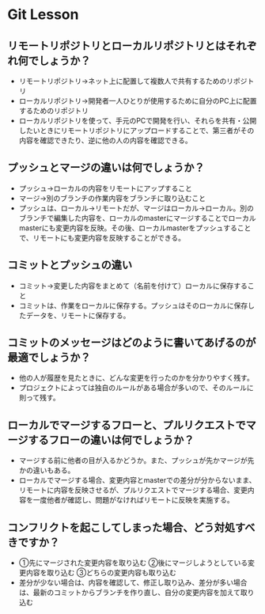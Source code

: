 # Git Lesson

## リモートリポジトリとローカルリポジトリとはそれぞれ何でしょうか？

- リモートリポジトリ→ネット上に配置して複数人で共有するためのリポジトリ
- ローカルリポジトリ→開発者一人ひとりが使用するために自分のPC上に配置するためのリポジトリ
- ローカルリポジトリを使って、手元のPCで開発を行い、それらを共有・公開したいときにリモートリポジトリにアップロードすることで、第三者がその内容を確認できたり、逆に他の人の内容を確認できる。

## プッシュとマージの違いは何でしょうか？

- プッシュ→ローカルの内容をリモートにアップすること
- マージ→別のブランチの作業内容をブランチに取り込むこと
- プッシュは、ローカル→リモートだが、マージはローカル→ローカル。別のブランチで編集した内容を、ローカルのmasterにマージすることでローカルmasterにも変更内容を反映。その後、ローカルmasterをプッシュすることで、リモートにも変更内容を反映することができる。


## コミットとプッシュの違い

- コミット→変更した内容をまとめて（名前を付けて）ローカルに保存すること
- コミットは、作業をローカルに保存する。プッシュはそのローカルに保存したデータを、リモートに保存する。

## コミットのメッセージはどのように書いてあげるのが最適でしょうか？

- 他の人が履歴を見たときに、どんな変更を行ったのかを分かりやすく残す。
- プロジェクトによっては独自のルールがある場合が多いので、そのルールに則って残す。

## ローカルでマージするフローと、プルリクエストでマージするフローの違いは何でしょうか？

- マージする前に他者の目が入るかどうか。また、プッシュが先かマージが先かの違いもある。
- ローカルでマージする場合、変更内容とmasterでの差分が分からないまま、リモートに内容を反映させるが、プルリクエストでマージする場合、変更内容を一度他者が確認し、問題がなければリモートに反映を実施する。


## コンフリクトを起こしてしまった場合、どう対処すべきですか？

- ①先にマージされた変更内容を取り込む ②後にマージしようとしている変更内容を取り込む ③どちらの変更内容も取り込む
- 差分が少ない場合は、内容を確認して、修正し取り込み、差分が多い場合は、最新のコミットからブランチを作り直し、自分の変更内容を加えて取り込む